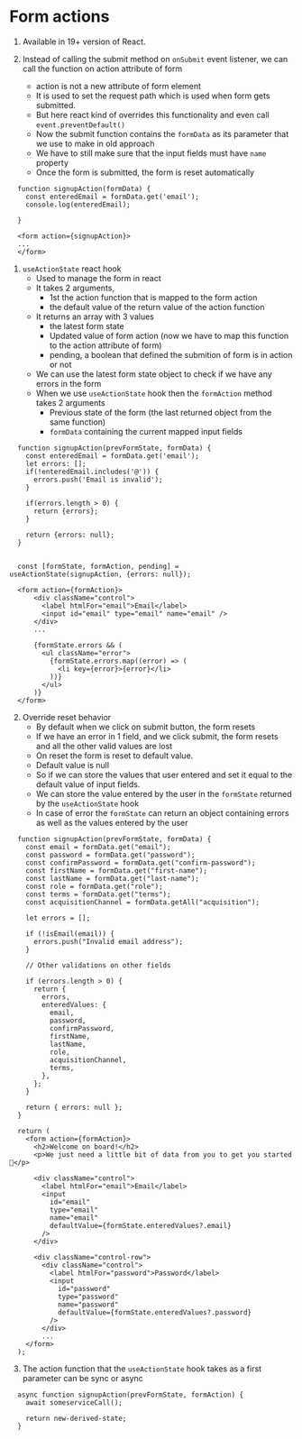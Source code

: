 # Form actions

1. Available in 19+ version of React.

2. Instead of calling the submit method on `onSubmit` event listener, we can call the function on action attribute of form
   - action is not a new attribute of form element
   - It is used to set the request path which is used when form gets submitted.
   - But here react kind of overrides this functionality and even call `event.preventDefault()`
   - Now the submit function contains the `formData` as its parameter that we use to make in old approach
   - We have to still make sure that the input fields must have `name` property
   - Once the form is submitted, the form is reset automatically

```
  function signupAction(formData) {
    const enteredEmail = formData.get('email');
    console.log(enteredEmail);

  }

  <form action={signupAction}>
  ...
  </form>
```

1. `useActionState` react hook
   - Used to manage the form in react
   - It takes 2 arguments, 
     - 1st the action function that is mapped to the form action
     - the default value of the return value of the action function
   - It returns an array with 3 values
     - the latest form state
     - Updated value of form action (now we have to map this function to the action attribute of form)
     - pending, a boolean that defined the submition of form is in action or not
   - We can use the latest form state object to check if we have any errors in the form
   - When we use `useActionState` hook then the `formAction` method takes 2 arguments
     - Previous state of the form (the last returned object from the same function)
     - `formData` containing the current mapped input fields

```
  function signupAction(prevFormState, formData) {
    const enteredEmail = formData.get('email');
    let errors: [];
    if(!enteredEmail.includes('@')) {
      errors.push('Email is invalid');
    }

    if(errors.length > 0) {
      return {errors};
    }

    return {errors: null};
  }


  const [formState, formAction, pending] = useActionState(signupAction, {errors: null});

  <form action={formAction}>
      <div className="control">
        <label htmlFor="email">Email</label>
        <input id="email" type="email" name="email" />
      </div>
      ...

      {formState.errors && (
        <ul className="error">
          {formState.errors.map((error) => (
            <li key={error}>{error}</li>
          ))}
        </ul>
      )}
  </form>

```

2. Override reset behavior
    - By default when we click on submit button, the form resets
    - If we have an error in 1 field, and we click submit, the form resets and all the other valid values are lost
    - On reset the form is reset to default value.
    - Default value is null
    - So if we can store the values that user entered and set it equal to the default value of input fields.
    - We can store the value entered by the user in the `formState` returned by the `useActionState` hook
    - In case of error the `formState` can return an object containing errors as well as the values entered by the user

```
  function signupAction(prevFormState, formData) {
    const email = formData.get("email");
    const password = formData.get("password");
    const confirmPassword = formData.get("confirm-password");
    const firstName = formData.get("first-name");
    const lastName = formData.get("last-name");
    const role = formData.get("role");
    const terms = formData.get("terms");
    const acquisitionChannel = formData.getAll("acquisition");

    let errors = [];

    if (!isEmail(email)) {
      errors.push("Invalid email address");
    }

    // Other validations on other fields

    if (errors.length > 0) {
      return {
        errors,
        enteredValues: {
          email,
          password,
          confirmPassword,
          firstName,
          lastName,
          role,
          acquisitionChannel,
          terms,
        },
      };
    }

    return { errors: null };
  }

```

```
  return (
    <form action={formAction}>
      <h2>Welcome on board!</h2>
      <p>We just need a little bit of data from you to get you started 🚀</p>

      <div className="control">
        <label htmlFor="email">Email</label>
        <input
          id="email"
          type="email"
          name="email"
          defaultValue={formState.enteredValues?.email}
        />
      </div>

      <div className="control-row">
        <div className="control">
          <label htmlFor="password">Password</label>
          <input
            id="password"
            type="password"
            name="password"
            defaultValue={formState.enteredValues?.password}
          />
        </div>
        ...
    </form>
  );

```

3. The action function that the `useActionState` hook takes as a first parameter can be sync or async

```
  async function signupAction(prevFormState, formAction) {
    await someserviceCall();

    return new-derived-state;
  }

```